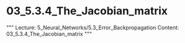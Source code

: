 # 03_5.3.4_The_Jacobian_matrix

"""
Lecture: 5_Neural_Networks/5.3_Error_Backpropagation
Content: 03_5.3.4_The_Jacobian_matrix
"""

